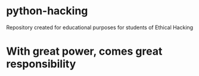 # python-hacking
Repository created for educational purposes for students of Ethical Hacking


# With great power, comes great responsibility
